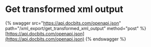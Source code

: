 # Get transformed xml output

{% swagger src="https://api.docbits.com/openapi.json" path="/xml_export/get_transformed_xml_output" method="post" %}
[https://api.docbits.com/openapi.json](https://api.docbits.com/openapi.json)
{% endswagger %}
